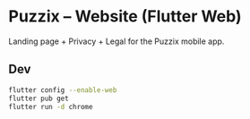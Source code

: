 # Puzzix – Website (Flutter Web)

Landing page + Privacy + Legal for the Puzzix mobile app.

## Dev

```bash
flutter config --enable-web
flutter pub get
flutter run -d chrome
